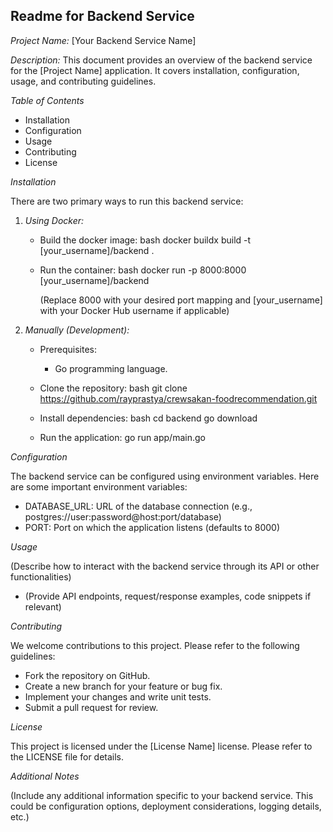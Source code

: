 ## Readme for Backend Service

*Project Name:* [Your Backend Service Name]

*Description:*
This document provides an overview of the backend service for the [Project Name] application. It covers installation, configuration, usage, and contributing guidelines.


*Table of Contents*

* Installation
* Configuration
* Usage
* Contributing
* License


*Installation*

There are two primary ways to run this backend service:

1. *Using Docker:*
    * Build the docker image:
        bash
        docker buildx build -t [your_username]/backend .
        
    * Run the container:
        bash
        docker run -p 8000:8000 [your_username]/backend
        
        (Replace 8000 with your desired port mapping and [your_username] with your Docker Hub username if applicable)
2. *Manually (Development):*
    * Prerequisites:
        * Go programming language.
    * Clone the repository:
        bash
        git clone https://github.com/rayprastya/crewsakan-foodrecommendation.git
        
    * Install dependencies:
        bash
        cd backend
        go download
        
    * Run the application:
        go run app/main.go
        


*Configuration*

The backend service can be configured using environment variables.  Here are some important environment variables:

* DATABASE_URL: URL of the database connection (e.g., postgres://user:password@host:port/database)
* PORT: Port on which the application listens (defaults to 8000)


*Usage*

(Describe how to interact with the backend service through its API or other functionalities)

* (Provide API endpoints, request/response examples, code snippets if relevant) 


*Contributing*

We welcome contributions to this project.  Please refer to the following guidelines:

* Fork the repository on GitHub.
* Create a new branch for your feature or bug fix.
* Implement your changes and write unit tests.
* Submit a pull request for review.


*License*

This project is licensed under the [License Name] license.  Please refer to the LICENSE file for details.

*Additional Notes*

(Include any additional information specific to your backend service. This could be configuration options, deployment considerations, logging details, etc.)